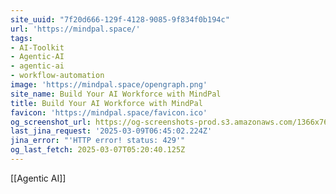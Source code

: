 ```yaml
---
site_uuid: "7f20d666-129f-4128-9085-9f834f0b194c"
url: 'https://mindpal.space/'
tags:
- AI-Toolkit
- Agentic-AI
- agentic-ai
- workflow-automation
image: 'https://mindpal.space/opengraph.png'
site_name: Build Your AI Workforce with MindPal
title: Build Your AI Workforce with MindPal
favicon: 'https://mindpal.space/favicon.ico'
og_screenshot_url: https://og-screenshots-prod.s3.amazonaws.com/1366x768/80/false/c81aecaf52bb14081e11e52fbd8c9048b91cabea1446b33d36320ebc2377e4cc.jpeg
last_jina_request: '2025-03-09T06:45:02.224Z'
jina_error: "'HTTP error! status: 429'"
og_last_fetch: 2025-03-07T05:20:40.125Z
---
```

[[Agentic AI]]

